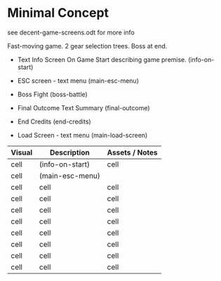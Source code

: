 # Minimal Concept

see decent-game-screens.odt for more info

Fast-moving game. 2 gear selection trees. Boss at end.


* Text Info Screen On Game Start describing game premise. (info-on-start)

* ESC screen - text menu (main-esc-menu)

* Boss Fight (boss-battle)

* Final Outcome Text Summary (final-outcome)


* End Credits (end-credits)


* Load Screen - text menu 	(main-load-screen)



| Visual | Description | Assets / Notes |
| ------ | ------ | ------ |
| cell | (info-on-start) | cell |
| cell | (main-esc-menu)|| cell |
| cell | cell | cell |
| cell | cell | cell |
| cell | cell | cell |
| cell | cell | cell |
| cell | cell | cell |
| cell | cell | cell |
| cell | cell | cell |
| cell | cell | cell |